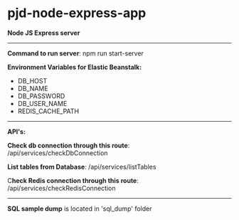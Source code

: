 # pjd-node-express-app
**Node JS Express server**

--------------------------------------
**Command to run server**: npm run start-server

**Environment Variables for Elastic Beanstalk:**
 
 - DB_HOST
 - DB_NAME
 - DB_PASSWORD
 - DB_USER_NAME
 - REDIS_CACHE_PATH
 

---------------------------------------
**API's:**

**Check db connection through this route**: /api/services/checkDbConnection

**List tables from Database**: /api/services/listTables 

C**heck Redis connection through this route**: /api/services/checkRedisConnection

---------------------------------------
**SQL sample dump** is located in 'sql_dump' folder

